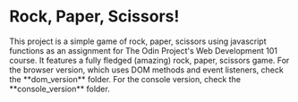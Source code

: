 # Rock, Paper, Scissors!

<p> This project is a simple game of rock, paper, scissors using javascript functions as an assignment for The Odin Project's Web Development 101 course. It features a fully fledged (amazing) rock, paper, scissors game. For the browser version, which uses DOM methods and event listeners, check the **dom_version** folder. For the console version, check the **console_version** folder. </p>